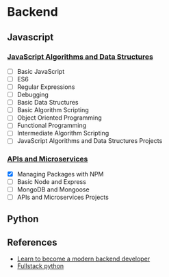 # Backend

## Javascript
### [JavaScript Algorithms and Data Structures](https://www.freecodecamp.org/learn/javascript-algorithms-and-data-structures/)
  - [ ] Basic JavaScript
  - [ ] ES6
  - [ ] Regular Expressions
  - [ ] Debugging
  - [ ] Basic Data Structures
  - [ ] Basic Algorithm Scripting
  - [ ] Object Oriented Programming
  - [ ] Functional Programming
  - [ ] Intermediate Algorithm Scripting
  - [ ] JavaScript Algorithms and Data Structures Projects 

### [APIs and Microservices](https://www.freecodecamp.org/learn/apis-and-microservices/)
  - [X] Managing Packages with NPM
  - [ ] Basic Node and Express
  - [ ] MongoDB and Mongoose
  - [ ] APIs and Microservices Projects

## Python

## References
- [Learn to become a modern backend developer](https://roadmap.sh/backend)
- [Fullstack python](https://www.fullstackpython.com)